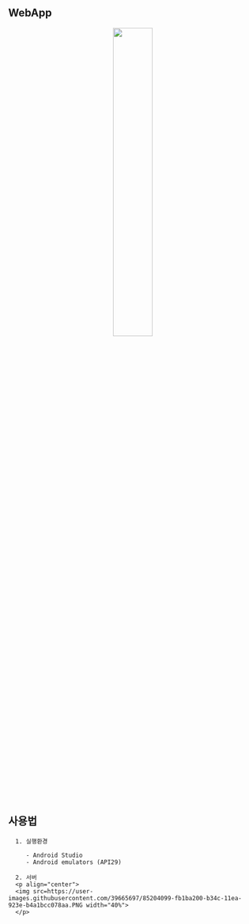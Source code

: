## WebApp

<p align="center">
<img src=https://user-images.githubusercontent.com/39665697/85203854-5351a480-b34b-11ea-8bf5-9519ea8beb52.jpg width="40%"> 
</p>

## 사용법

```
  1. 실행환경 
  
     - Android Studio 
     - Android emulators (API29)
  
  2. 서버
  <p align="center">
  <img src=https://user-images.githubusercontent.com/39665697/85204099-fb1ba200-b34c-11ea-923e-b4a1bcc078aa.PNG width="40%"> 
  </p>
```
